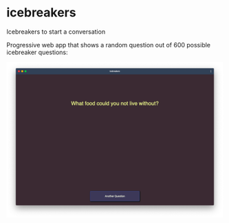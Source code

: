 # icebreakers
Icebreakers to start a conversation

Progressive web app that shows a random question out of 600 possible icebreaker questions:

![Icebreakers screen shot](icebreakers-screen-shot.png)
